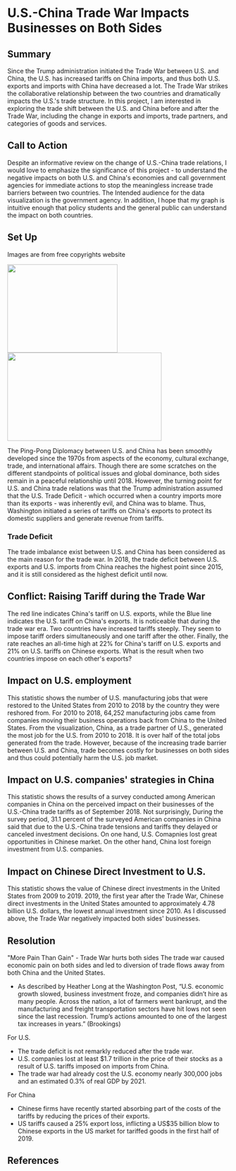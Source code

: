 # U.S.-China Trade War Impacts Businesses on Both Sides

## Summary
Since the Trump administration initiated the Trade War between U.S. and China, the U.S. has increased tariffs on China imports, and thus both U.S. exports and imports with China have decreased a lot. The Trade War strikes the collaborative relationship between the two countries and dramatically impacts the U.S.'s trade structure. In this project, I am interested in exploring the trade shift between the U.S. and China before and after the Trade War, including the change in exports and imports, trade partners, and categories of goods and services.

## Call to Action
Despite an informative review on the change of U.S.-China trade relations, I would love to emphasize the significance of this project - to understand the negative impacts on both U.S. and China's economies and call government agencies for immediate actions to stop the meaningless increase trade barriers between two countries. The Intended audience for the data visualization is the government agency. In addition, I hope that my graph is intuitive enough that policy students and the general public can understand the impact on both countries.

## Set Up
Images are from free copyrights website

<img src="https://user-images.githubusercontent.com/78045377/154861922-da824205-167c-4314-a883-e15e7b0e8c1d.jpg" width = "250" height = "200">

<img src = "https://user-images.githubusercontent.com/78045377/154861925-1ece97bb-c00d-4350-8ba4-1dda09a182b3.jpg" width = "350" height = "200">

The Ping-Pong Diplomacy between U.S. and China has been smoothly developed since the 1970s from aspects of the economy, cultural exchange, trade, and international affairs. Though there are some scratches on the different standpoints of political issues and global dominance, both sides remain in a peaceful relationship until 2018. However, the turning point for U.S. and China trade relations was that the Trump administration assumed that the U.S. Trade Deficit - which occurred when a country imports more than its exports - was inherently evil, and China was to blame. Thus, Washington initiated a series of tariffs on China's exports to protect its domestic suppliers and generate revenue from tariffs.

### Trade Deficit
The trade imbalance exist between U.S. and China has been considered as the main reason for the trade war. In 2018, the trade deficit between U.S. exports and U.S. imports from China reaches the highest point since 2015, and it is still considered as the highest deficit until now.

<div class="flourish-embed flourish-chart" data-src="visualisation/8761610"><script src="https://public.flourish.studio/resources/embed.js"></script></div>

## Conflict: Raising Tariff during the Trade War 
The red line indicates China's tariff on U.S. exports, while the Blue line indicates the U.S. tariff on China's exports. It is noticeable that during the trade war era. Two countries have increased tariffs steeply. They seem to impose tariff orders simultaneously and one tariff after the other. Finally, the rate reaches an all-time high at 22% for China's tariff on U.S. exports and 21% on U.S. tariffs on Chinese exports. What is the result when two countries impose on each other's exports? 

<div class="flourish-embed flourish-chart" data-src="visualisation/8760384"><script src="https://public.flourish.studio/resources/embed.js"></script></div>

## Impact on U.S. employment
This statistic shows the number of U.S. manufacturing jobs that were restored to the United States from 2010 to 2018 by the country they were reshored from. For 2010 to 2018, 64,252 manufacturing jobs came from companies moving their business operations back from China to the United States. From the visualization, China, as a trade partner of U.S., generated the most job for the U.S. from 2010 to 2018. It is over half of the total jobs generated from the trade. However, because of the increasing trade barrier between U.S. and China, trade becomes costly for businesses on both sides and thus could potentially harm the U.S. job market.

<div class="flourish-embed flourish-chart" data-src="visualisation/8761974"><script src="https://public.flourish.studio/resources/embed.js"></script></div>

## Impact on U.S. companies' strategies in China
This statistic shows the results of a survey conducted among American companies in China on the perceived impact on their businesses of the U.S.-China trade tariffs as of September 2018. Not surprisingly, During the survey period, 31.1 percent of the surveyed American companies in China said that due to the U.S.-China trade tensions and tariffs they delayed or canceled investment decisions. On one hand, U.S. Comapnies lost great opportunities in Chinese market. On the other hand, China lost foreign investment from U.S. companies.

<div class="flourish-embed flourish-hierarchy" data-src="visualisation/8761845"><script src="https://public.flourish.studio/resources/embed.js"></script></div>

## Impact on Chinese Direct Investment to U.S.
This statistic shows the value of Chinese direct investments in the United States from 2009 to 2019. 2019, the first year after the Trade War, Chinese direct investments in the United States amounted to approximately 4.78 billion U.S. dollars, the lowest annual investment since 2010. As I discussed above, the Trade War negatively impacted both sides' businesses. 
<div class="flourish-embed flourish-chart" data-src="visualisation/8762053"><script src="https://public.flourish.studio/resources/embed.js"></script></div>

## Resolution 
"More Pain Than Gain" - Trade War hurts both sides
The trade war caused economic pain on both sides and led to diversion of trade flows away from both China and the United States. 
- As described by Heather Long at the Washington Post, “U.S. economic growth slowed, business investment froze, and companies didn’t hire as many people. Across the nation, a lot of farmers went bankrupt, and the manufacturing and freight transportation sectors have hit lows not seen since the last recession. Trump’s actions amounted to one of the largest tax increases in years.” (Brookings)

For U.S.
- The trade deficit is not remarkly reduced after the trade war.
- U.S. companies lost at least $1.7 trillion in the price of their stocks as a result of U.S. tariffs imposed on imports from China.
- The trade war had already cost the U.S. economy nearly 300,000 jobs and an estimated 0.3% of real GDP by 2021.

For China
- Chinese firms have recently started absorbing part of the costs of the tariffs by reducing the prices of their exports.
- US tariffs caused a 25% export loss, inflicting a US$35 billion blow to Chinese exports in the US market for tariffed goods in the first half of 2019.


## References



